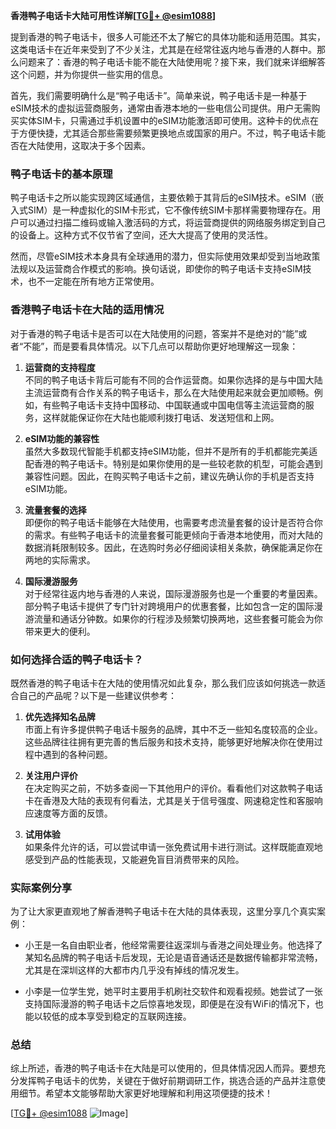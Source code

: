 **香港鸭子电话卡大陆可用性详解[[TG💪+ @esim1088](https://t.me/s/esim1088)]**

提到香港的鸭子电话卡，很多人可能还不太了解它的具体功能和适用范围。其实，这类电话卡在近年来受到了不少关注，尤其是在经常往返内地与香港的人群中。那么问题来了：香港的鸭子电话卡能不能在大陆使用呢？接下来，我们就来详细解答这个问题，并为你提供一些实用的信息。

首先，我们需要明确什么是“鸭子电话卡”。简单来说，鸭子电话卡是一种基于eSIM技术的虚拟运营商服务，通常由香港本地的一些电信公司提供。用户无需购买实体SIM卡，只需通过手机设置中的eSIM功能激活即可使用。这种卡的优点在于方便快捷，尤其适合那些需要频繁更换地点或国家的用户。不过，鸭子电话卡能否在大陆使用，这取决于多个因素。

### 鸭子电话卡的基本原理

鸭子电话卡之所以能实现跨区域通信，主要依赖于其背后的eSIM技术。eSIM（嵌入式SIM）是一种虚拟化的SIM卡形式，它不像传统SIM卡那样需要物理存在。用户可以通过扫描二维码或输入激活码的方式，将运营商提供的网络服务绑定到自己的设备上。这种方式不仅节省了空间，还大大提高了使用的灵活性。

然而，尽管eSIM技术本身具有全球通用的潜力，但实际使用效果却受到当地政策法规以及运营商合作模式的影响。换句话说，即使你的鸭子电话卡支持eSIM技术，也不一定能在所有地方正常使用。

### 香港鸭子电话卡在大陆的适用情况

对于香港的鸭子电话卡是否可以在大陆使用的问题，答案并不是绝对的“能”或者“不能”，而是要看具体情况。以下几点可以帮助你更好地理解这一现象：

1. **运营商的支持程度**  
   不同的鸭子电话卡背后可能有不同的合作运营商。如果你选择的是与中国大陆主流运营商有合作关系的鸭子电话卡，那么在大陆使用起来就会更加顺畅。例如，有些鸭子电话卡支持中国移动、中国联通或中国电信等主流运营商的服务，这样就能保证你在大陆也能顺利拨打电话、发送短信和上网。

2. **eSIM功能的兼容性**  
   虽然大多数现代智能手机都支持eSIM功能，但并不是所有的手机都能完美适配香港的鸭子电话卡。特别是如果你使用的是一些较老款的机型，可能会遇到兼容性问题。因此，在购买鸭子电话卡之前，建议先确认你的手机是否支持eSIM功能。

3. **流量套餐的选择**  
   即便你的鸭子电话卡能够在大陆使用，也需要考虑流量套餐的设计是否符合你的需求。有些鸭子电话卡的流量套餐可能更倾向于香港本地使用，而对大陆的数据消耗限制较多。因此，在选购时务必仔细阅读相关条款，确保能满足你在两地的实际需求。

4. **国际漫游服务**  
   对于经常往返内地与香港的人来说，国际漫游服务也是一个重要的考量因素。部分鸭子电话卡提供了专门针对跨境用户的优惠套餐，比如包含一定的国际漫游流量和通话分钟数。如果你的行程涉及频繁切换两地，这些套餐可能会为你带来更大的便利。

### 如何选择合适的鸭子电话卡？

既然香港的鸭子电话卡在大陆的使用情况如此复杂，那么我们应该如何挑选一款适合自己的产品呢？以下是一些建议供参考：

1. **优先选择知名品牌**  
   市面上有许多提供鸭子电话卡服务的品牌，其中不乏一些知名度较高的企业。这些品牌往往拥有更完善的售后服务和技术支持，能够更好地解决你在使用过程中遇到的各种问题。

2. **关注用户评价**  
   在决定购买之前，不妨多查阅一下其他用户的评价。看看他们对这款鸭子电话卡在香港及大陆的表现有何看法，尤其是关于信号强度、网速稳定性和客服响应速度等方面的反馈。

3. **试用体验**  
   如果条件允许的话，可以尝试申请一张免费试用卡进行测试。这样既能直观地感受到产品的性能表现，又能避免盲目消费带来的风险。

### 实际案例分享

为了让大家更直观地了解香港鸭子电话卡在大陆的具体表现，这里分享几个真实案例：

- 小王是一名自由职业者，他经常需要往返深圳与香港之间处理业务。他选择了某知名品牌的鸭子电话卡后发现，无论是语音通话还是数据传输都非常流畅，尤其是在深圳这样的大都市内几乎没有掉线的情况发生。
  
- 小李是一位学生党，她平时主要用手机刷社交软件和观看视频。她尝试了一张支持国际漫游的鸭子电话卡之后惊喜地发现，即便是在没有WiFi的情况下，也能以较低的成本享受到稳定的互联网连接。

### 总结

综上所述，香港的鸭子电话卡在大陆是可以使用的，但具体情况因人而异。要想充分发挥鸭子电话卡的优势，关键在于做好前期调研工作，挑选合适的产品并注意使用细节。希望本文能够帮助大家更好地理解和利用这项便捷的技术！

[[TG💪+ @esim1088](https://t.me/s/esim1088) ![Image](https://i.postimg.cc/4NQfJmqS/Snipaste-2025-05-13-00-14-12.png)]